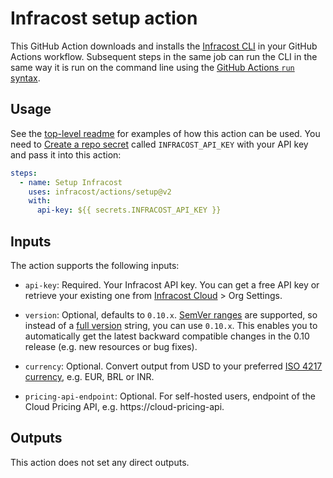 # Infracost setup action

This GitHub Action downloads and installs the [Infracost CLI](https://github.com/infracost/infracost) in your GitHub Actions workflow. Subsequent steps in the same job can run the CLI in the same way it is run on the command line using the [GitHub Actions `run` syntax](https://help.github.com/en/actions/reference/workflow-syntax-for-github-actions#jobsjob_idstepsrun).

## Usage

See the [top-level readme](https://github.com/infracost/actions) for examples of how this action can be used. You need to [Create a repo secret](https://docs.github.com/en/actions/configuring-and-managing-workflows/creating-and-storing-encrypted-secrets#creating-encrypted-secrets-for-a-repository) called `INFRACOST_API_KEY` with your API key and pass it into this action:

```yml
steps:
  - name: Setup Infracost
    uses: infracost/actions/setup@v2
    with:
      api-key: ${{ secrets.INFRACOST_API_KEY }}
```

## Inputs

The action supports the following inputs:

- `api-key`: Required. Your Infracost API key. You can get a free API key or retrieve your existing one from [Infracost Cloud](https://dashboard.infracost.io) > Org Settings.

- `version`: Optional, defaults to `0.10.x`. [SemVer ranges](https://www.npmjs.com/package/semver#ranges) are supported, so instead of a [full version](https://github.com/infracost/infracost/releases) string, you can use `0.10.x`. This enables you to automatically get the latest backward compatible changes in the 0.10 release (e.g. new resources or bug fixes).

- `currency`: Optional. Convert output from USD to your preferred [ISO 4217 currency](https://en.wikipedia.org/wiki/ISO_4217#Active_codes), e.g. EUR, BRL or INR.

- `pricing-api-endpoint`: Optional. For self-hosted users, endpoint of the Cloud Pricing API, e.g. https://cloud-pricing-api.

## Outputs

This action does not set any direct outputs.

